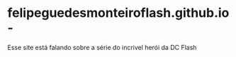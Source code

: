 # felipeguedesmonteiroflash.github.io-
Esse site está falando sobre a série do incrivel herói da DC Flash
